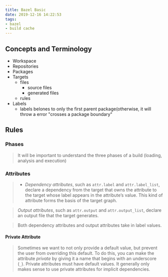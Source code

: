 ```yaml
---
title: Bazel Basic
date: 2019-12-16 14:22:53
tags:
- bazel
- build cache
---
```


## Concepts and Terminology

- Workspace
- Repositories
- Packages
- Targets
	- files
		- source files
		- generated files
	- rules
- Labels
	- labels belones to only the first parent package(otherwise, it will throw a error "crosses a package boundary"

## Rules

### Phases
> It will be important to understand the three phases of a build (loading, analysis and execution)

### Attributes
> -   _Dependency attributes_, such as  `attr.label`  and  `attr.label_list`, declare a dependency from the target that owns the attribute to the target whose label appears in the attribute’s value. This kind of attribute forms the basis of the target graph.

> _Output attributes_, such as `attr.output` and `attr.output_list`, declare an output file that the target generates.

> Both dependency attributes and output attributes take in label values.

#### Private Attribute
> Sometimes we want to not only provide a default value, but prevent the user from overriding this default. To do this, you can make the attribute _private_ by giving it a name that begins with an underscore (`_`). Private attributes must have default values. It generally only makes sense to use private attributes for implicit dependencies.


<!--stackedit_data:
eyJoaXN0b3J5IjpbMjA1ODk1OTM3NiwtMTMyNzg5MTg0MSw0Mj
U3NDIwLC02MjE1NDQyOTksLTIyNzczOTI1MF19
-->